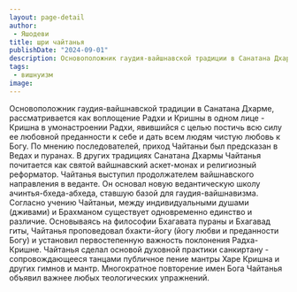 ```yaml
---
layout: page-detail
author:
 - Яшодеви
title: шри чайтанья
publishDate: "2024-09-01"
description: Основоположник гаудия-вайшнавской традиции в Санатана Дхарме, рассматривается как воплощение Радхи и Кришны в одном лице - Кришна в умонастроении Радхи, явившийся с целью постичь всю силу ее любовной преданности к себе и дать всем людям чистую любовь к Богу. По мнению последователей, приход Чайтаньи был предсказан в Ведах и пуранах. В других традициях Санатана Дхармы Чайтанья почитается как святой вайшнавский аскет-монах и религиозный реформатор. Чайтанья выступил продолжателем вайшнавского направления в веданте. Он основал новую ведантическую школу ачинтья-бхеда-абхеда, ставшую базой для гаудия-вайшнавизма. Согласно учению Чайтаньи, между индивидуальными душами (дживами) и Брахманом существует одновременно единство и различие. Основываясь на философии Бхагавата пураны и Бхагавад гиты, Чайтанья проповедовал бхакти-йогу (йогу любви и преданности Богу) и установил первостепенную важность поклонения Радха-Кришне. Чайтанья сделал основой духовной практики санкиртану - сопровождающееся танцами публичное пение мантры Харе Кришна и других гимнов и мантр. Многократное повторение имен Бога Чайтанья объявил важнее любых теологических упражнений.
tags:
 - вишнуизм
image: 
---
```


Основоположник гаудия-вайшнавской традиции в Санатана Дхарме, рассматривается как воплощение Радхи и Кришны в одном лице - Кришна в умонастроении Радхи, явившийся с целью постичь всю силу ее любовной преданности к себе и дать всем людям чистую любовь к Богу. По мнению последователей, приход Чайтаньи был предсказан в Ведах и пуранах. В других традициях Санатана Дхармы Чайтанья почитается как святой вайшнавский аскет-монах и религиозный реформатор. Чайтанья выступил продолжателем вайшнавского направления в веданте. Он основал новую ведантическую школу ачинтья-бхеда-абхеда, ставшую базой для гаудия-вайшнавизма. Согласно учению Чайтаньи, между индивидуальными душами (дживами) и Брахманом существует одновременно единство и различие. Основываясь на философии Бхагавата пураны и Бхагавад гиты, Чайтанья проповедовал бхакти-йогу (йогу любви и преданности Богу) и установил первостепенную важность поклонения Радха-Кришне. Чайтанья сделал основой духовной практики санкиртану - сопровождающееся танцами публичное пение мантры Харе Кришна и других гимнов и мантр. Многократное повторение имен Бога Чайтанья объявил важнее любых теологических упражнений.

